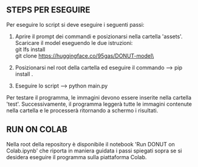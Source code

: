 ## STEPS PER ESEGUIRE
Per eseguire lo script si deve eseguire i seguenti passi:

1. Aprire il prompt dei commandi e posizionarsi nella cartella 'assets'. Scaricare il model eseguendo le due istruzioni:\
   git lfs install\
   git clone https://huggingface.co/95gas/DONUT-model\

3. Posizionarsi nel root della cartella ed eseguire il commando --> pip install .
4. Eseguire lo script  --> python main.py

Per testare il programma, le immagini devono essere inserite nella cartella 'test'. Successivamente, il programma leggerà tutte le immagini contenute nella cartella e le processerà ritornando a schermo i risultati. 


## RUN ON COLAB
Nella root della repository è disponibile il notebook 'Run DONUT on Colab.ipynb' che riporta in maniera guidata i passi spiegati sopra se si desidera eseguire il programma sulla piattaforma Colab. 
